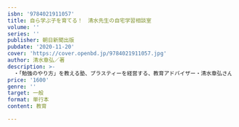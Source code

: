 ```yaml
---
isbn: '9784021911057'
title: 自ら学ぶ子を育てる！　清水先生の自宅学習相談室
volume: ''
series: ''
publisher: 朝日新聞出版
pubdate: '2020-11-20'
cover: 'https://cover.openbd.jp/9784021911057.jpg'
author: 清水章弘／著
description: >-
  ・「勉強のやり方」を教える塾、プラスティーを経営する、教育アドバイザー・清水章弘さんによる、保護者のためのお悩み解決本。「塾のクラスが下がった時の励まし方は？」「語彙力を増やすためにはどうすればいい？」「受験勉強と学校の部活、両立させるべき？」など、子どもに勉強をさせる上で生じる様々な悩みに答える。・著書多数。『中学生からの勉強のやり方』（ディスカバー・トゥエンティワン）はシリーズ6万部突破。・著者は現在、テレビ番組「教えてもらう前後」（ＴＢＳ系）、「テストの花道ニューベンゼミ」（Ｅテレ）、ラジオ「清水章弘合格への道」（朝日放送ＡＢＣラジオ）などに出演中。
price: '1600'
genre: ''
target: 一般
format: 単行本
content: 教育

---
```

